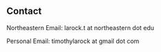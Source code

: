 ## <a name="contact"></a> Contact

Northeastern Email: larock.t at northeastern dot edu

Personal Email: timothylarock at gmail dot com
